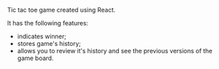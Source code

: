 Tic tac toe game created using React.

It has the following features:
  - indicates winner;
  - stores game's history;
  - allows you to review it's history and see the previous versions of the game board.
